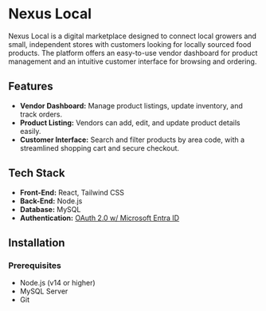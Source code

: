# Nexus Local

Nexus Local is a digital marketplace designed to connect local growers and small, independent stores with customers looking for locally sourced food products. The platform offers an easy-to-use vendor dashboard for product management and an intuitive customer interface for browsing and ordering.


## Features
- **Vendor Dashboard:** Manage product listings, update inventory, and track orders.
- **Product Listing:** Vendors can add, edit, and update product details easily.
- **Customer Interface:** Search and filter products by area code, with a streamlined shopping cart and secure checkout.

## Tech Stack
- **Front-End:** React, Tailwind CSS
- **Back-End:** Node.js
- **Database:** MySQL
- **Authentication:** [OAuth 2.0 w/ Microsoft Entra ID](https://learn.microsoft.com/en-us/entra/architecture/auth-oauth2)

## Installation

### Prerequisites
- Node.js (v14 or higher)
- MySQL Server
- Git

